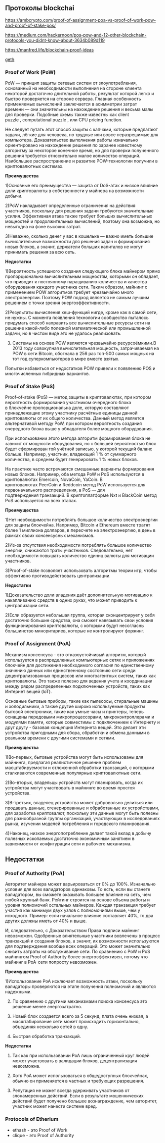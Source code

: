 ## Протоколы blockchai
https://ambcrypto.com/proof-of-assignment-poa-vs-proof-of-work-pow-and-proof-of-stake-pos/

https://medium.com/hackernoon/pos-pow-and-12-other-blockchain-protocols-you-didnt-know-about-3634b089d119

https://manfred.life/blockchain-proof-ideas

[geth](https://geth.ethereum.org/docs/interface/private-network)

### Proof of Work (PoW)
PoW — принцип защиты сетевых систем от злоупотребления, основанный на
необходимости выполнения на стороне клиента некоторой достаточно
длительной работы, результат которой легко и быстро проверяется на
стороне сервера. Главная особенность применяемых вычислений заключается
в асимметрии затрат времени — они значительны на нахождение решения и
весьма малы для проверки. Подобные схемы также известны как client
puzzle , computational puzzle , или CPU pricing function.

Не следует путать этот способ защиты с капчами, которые предлагают
задачи, лёгкие для человека, но трудные или вовсе неразрешимые для
компьютера. Доказательство выполнения работы изначально ориентировано на
нахождение решения по заранее известному алгоритму за некоторое конечное
время, но для проверки полученного решения требуется относительно малое
количество операций. Наибольшее распространение и развитие
POW-технологии получили в криптовалютных системах.

**Преимущества**

1)Основные его преимущества — защита от DoS-атак и низкое влияние доли
криптовалюты в собственности у майнера на возможности добычи.

2)PoW накладывает определенные ограничения на действия участников,
поскольку для решения задачи требуются значительные усилия. Эффективная
атака также требует больших вычислительных мощностей и продолжительных
вычислений, поэтому она возможна, но невыгодна на фоне высоких затрат.

3)Неважно, сколько денег у вас в кошельке — важно иметь большие
вычислительные возможности для решения задач и формирования новых
блоков, а значит, держатели больших капиталов не могут принимать решения
за всю сеть.

**Недостатки**

1)Вероятность успешного создания следующего блока майнером прямо
пропорциональна вычислительным мощностям, которыми он обладает, что
приводит к постоянному наращиванию количества и качества оборудования
каждого участника сети. Таким образом, майнинг с применением POW
алгоритмов требует чрезвычайно много электроэнергии. Поэтому POW подход
является не самым лучшим решением с точки зрения энергоэффективности.

2)Результаты
вычисления хеш-функций нигде,
кроме как в самой сети, не нужны. С момента появления технологии
сообщество пыталось придумать способ направить все вычислительные
ресурсы сети на решение какой-либо полезной математической или
промышленной задачи, но в чистом виде это не удалось реализовать.

3) Системы на основе POW являются чрезвычайно ресурсоёмкими.В 2013 году
совокупная вычислительная мощность, затрачиваемая на POW в сети Bitcoin,
обогнала в 256 раз топ-500 самых мощных на тот год суперкомпьютеров в
мире вместе взятых.

Попытки избавиться от недостатков POW привели к
появлению POS и
многочисленных гибридных вариантов.

### Proof of Stake (PoS)
Proof-of-stake (PoS) — метод защиты в криптовалютах, при котором
вероятность формирования участником очередного блока
в блокчейне пропорциональна доле, которую составляют принадлежащие этому
участнику расчётные единицы данной криптовалюты от их общего количества.
Данный метод является альтернативой методу PoW, при котором
вероятность создания очередного блока выше у обладателя более мощного
оборудования.

При использовании этого метода алгоритм формирования блока не зависит от
мощности оборудования, но с большей вероятностью блок будет сформирован
той учётной записью, у которой текущий баланс больше. Например,
участник, владеющий 1 % от суммарного количества, в среднем будет
генерировать 1 % новых блоков.

На практике часто встречаются смешанные варианты формирования новых
блоков. Например, оба метода PoW и PoS используются в
криптовалютах Emerсoin, NovaCoin, YaCoin. В
криптовалютах PeerCoin и Reddcoin метод PoW используется для
первоначального распределения, а PoS — для
подтверждения транзакций.
В криптоплатформе Nxt и BlackCoin метод PoS используется на всех этапах.

**Преимущества**

1)Нет необходимости потреблять большое количество электроэнергии для
защиты блокчейна. Например, Bitcoin и Ethereum вместе тратят более 1
миллиона долларов, в пересчете на электроэнергию, в день в рамках своих
консенсусных механизмов.

2)Из-за отсутствия необходимости потреблять большое количество энергии,
снижаются траты участников. Следовательно, нет необходимости повышать
количество единиц валюты для мотивации участников.

3)Proof-of-stake позволяет использовать алгоритмы теории
игр,
чтобы эффективно противодействовать централизации.

**Недостатки**

1)Доказательство доли владения даёт дополнительную мотивацию к
накапливанию средств в одних руках, что может приводить к централизации
сети.

2)Если образуется небольшая группа, которая сконцентрирует у себя
достаточно большие средства, она сможет навязывать свои условия
функционирования криптовалюты, с которыми будут несогласны
большинство миноритариев, которые не
контролируют форжинг.

### Proof of Assignment (PoA)
Механизм консенсуса - это отказоустойчивый алгоритм, который
используется в распределенных компьютерных сетях и приложениях блокчейн
для достижения необходимого согласия по единственному значению данных
или единственному состоянию сети среди децентрализованных процессов или
многоагентных систем, таких как криптовалюты. Это также полезно для
ведения учета и координации между рядом распределенных подключенных
устройств, таких как Интернет вещей (IoT).

Основные бытовые приборы, такие как пылесосы, стиральные машины и
холодильники, а также другие широко используемые продукты бытовой
электроники, такие как умные часы и принтеры, теперь оснащены передовыми
микропроцессорами, микроконтроллерами и модулями памяти, которые
совместимы с подключением к Интернету и друг другу - базовая концепция
Интернета вещей. Это делает эти устройства пригодными для сбора,
обработки и обмена данными в реальном времени с другими системами и
сетями.

**Преимущества**

1)Во-первых, бытовые устройства могут быть использованы для майнинга,
предлагая реалистичное решение проблем масштабируемости и отложенной
обработки транзакций, с которыми сталкиваются современные популярные
криптовалютные сети.

2)Во-вторых, владельцы устройств могут планировать, когда их устройства
могут участвовать в майнинге во время простоя устройства.

3)В-третьих, владелец устройства может добровольно делиться или
продавать данные, сгенерированные и обработанные их устройствами, для
заработка криптовалют, поскольку эти данные могут быть полезны для
разнообразной группы организаций, участвующих в исследованиях рынка,
изучении моделей потребления и городского планирования.

4)Наконец, низкое энергопотребление делает такой вклад в добычу полезных
ископаемых достаточно экономичным занятием в зависимости от конфигурации
сети и рабочего механизма.

**Недостатки**
-

### Proof of Authority (PoA)
Авторитет майнера может варьироваться от 0% до 100%. Изначально условия
для всех валидаторов одинаковы. То есть, если вы станете валидатором, вы
сможете оказывать большее влияние на сеть, чем любой крупный банк.
Рейтинг строится на основе объема работы и уровня полномочий остальных
майнеров. Каждая транзакция требует участия как минимум двух узлов с
полномочиями выше, чем у исходного. Пример: если начальное влияние
составляет 40%, то два других должны иметь от 40% и выше.

И, следовательно, с Доказательством Права подписи майнинг невозможен.
Одобренные влиятельные участники вовлечены в процесс транзакций и
создания блоков, а значит, их возможности используются для подтверждения
вообще всех операций. Это может значительно снизить затраты на
обслуживание сети. По сравнению с PoW и PoS майнингом Proof of Authority
более энергоэффективен, потому что майнинг в PoA-сети попросту
невозможен.

**Преимущества**

1)Использование PoA исключает возможность атаки, поскольку валидаторы
проверяются на этапе получения полномочий и являются надежными.

2) По сравнению с другими механизмами поиска консенсуса это решение
менее энергозатратно.

3) Новый блок создается всего за 5 секунд, плата очень низкая, а
масштабирование сети может происходить горизонтально, объединяя
несколько сетей в одну.

4) Быстрая обработка транзакций.

**Недостатки**

1) Так как при использовании PoA лишь ограниченный круг людей может
участвовать в валидации блоков, децентрализация невозможна.

2) Хотя PoA может использоваться в общедоступных блокчейнах, обычно он
применяется в частных и требующих разрешения.

3) Репутация не может всегда удерживать участников от злонамеренных
действий. Если в результате мошеннических действий будет получено
большее вознаграждение, чем авторитет, участник может нанести системе
вред.
### Protocols of Etherium

- ethash - это Proof of Work
- clique - это Proof of Authority
